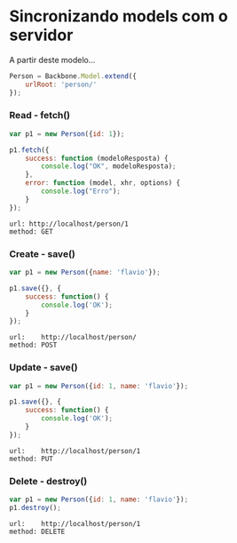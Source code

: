 Sincronizando models com o servidor
===

A partir deste modelo...

```javascript
Person = Backbone.Model.extend({
    urlRoot: 'person/'
});
```

### Read - fetch()

```javascript
var p1 = new Person({id: 1});

p1.fetch({
    success: function (modeloResposta) {
        console.log("OK", modeloResposta);
    },
    error: function (model, xhr, options) {
        console.log("Erro");
    }
});
```

    url: http://localhost/person/1
    method: GET


### Create - save()

```javascript
var p1 = new Person({name: 'flavio'});

p1.save({}, {
    success: function() {
        console.log('OK');
    }
});
```

    url:    http://localhost/person/
    method: POST


### Update - save()


```javascript
var p1 = new Person({id: 1, name: 'flavio'});

p1.save({}, {
    success: function() {
        console.log('OK');
    }
});
```

    url:    http://localhost/person/1
    method: PUT



### Delete - destroy()

```javascript
var p1 = new Person({id: 1, name: 'flavio'});
p1.destroy();
```

    url:    http://localhost/person/1
    method: DELETE
